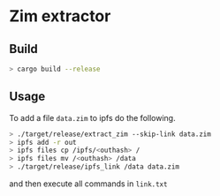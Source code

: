 # Zim extractor


## Build

```sh
> cargo build --release
```

## Usage

To add a file `data.zim` to ipfs do the following.


```sh
> ./target/release/extract_zim --skip-link data.zim
> ipfs add -r out
> ipfs files cp /ipfs/<outhash> /
> ipfs files mv /<outhash> /data
> ./target/release/ipfs_link /data data.zim
```

and then execute all commands in `link.txt`
